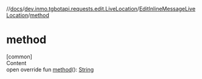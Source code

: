 //[docs](../../../index.md)/[dev.inmo.tgbotapi.requests.edit.LiveLocation](../index.md)/[EditInlineMessageLiveLocation](index.md)/[method](method.md)



# method  
[common]  
Content  
open override fun [method](method.md)(): [String](https://kotlinlang.org/api/latest/jvm/stdlib/kotlin/-string/index.html)  



